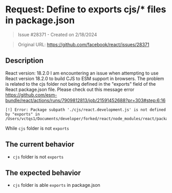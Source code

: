 # Request: Define to exports cjs/* files in package.json

> Issue #28371 - Created on 2/18/2024

> Original URL: https://github.com/facebook/react/issues/28371

## Description

<!--
  Please provide a clear and concise description of what the bug is. Include
  screenshots if needed. Please test using the latest version of the relevant
  React packages to make sure your issue has not already been fixed.
-->

React version: 18.2.0
I am encountering an issue when attempting to use React version 18.2.0 to build CJS to ESM support in browsers. The problem is related to the cjs folder not being defined in the "exports" field of the React package.json file.
Please check out this message error
https://github.com/esm-bundle/react/actions/runs/7909812813/job/21591452688?pr=303#step:6:16
```
[!] Error: Package subpath './cjs/react.development.js' is not defined by "exports" in /Users/vctqs1/Documents/developer/forked/react/node_modules/react/package.json
```
While `cjs` folder is not `exports`

## The current behavior

- `cjs` folder is not `exports`


## The expected behavior
-  `cjs` folder is able `exports` in package.json


